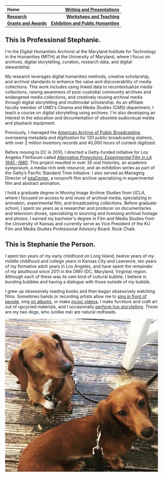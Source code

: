 | **Home**      | **[Writing and Presentations](/writing-presentations.md)** |
| :----------- | -----------: |
| **[Research](/research.md)**          | **[Workshops and Teaching](/workshops-teaching.md)**       |
|   **[Grants and Awards](/grants-awards.md)**   | **[Exhibition and Public Humanities](/exhibition-publichumanities.md)**      |



## This is Professional Stephanie.

I'm the Digital Humanities Archivist at the Maryland Institute for Technology in the Humanities (MITH) at the University of Maryland, where I focus on archives, digital storytelling, curation, research data, and digital stewardship.

My research leverages digital humanities methods, creative scholarship, and archival standards to enhance the value and discoverability of media collections. This work includes using linked data to recontextualize media collections, raising awareness of post-custodial community archives and endangered media collections, and creatively reusing archival media through digital storytelling and multimodal scholarship. As an affiliate faculty member of UMD's Cinema and Media Studies (CMS) department, I teach a course on digital storytelling using archives. I'm also developing an interest in the education and documentation of obsolete audiovisual media and playback equipment.

Previously, I managed the [American Archive of Public Broadcasting](https://americanarchive.org/about-the-american-archive), overseeing metadata and digitization for 120 public broadcasting stations, with over 2 million inventory records and 40,000 hours of content digitized.

Before moving to DC in 2010, I directed a Getty-funded initiative for Los Angeles Filmforum called *[Alternative Projections: Experimental Film in LA 1945 -1980](https://www.alternativeprojections.com/)*. This project resulted in over 35 oral histories, an academic symposium, a media-rich web resource, and an exhibition series as part of the Getty’s Pacific Standard Time initiative. I also served as Managing Director of [iotaCenter](http://iotacenter.org/), a nonprofit film archive specializing in experimental film and abstract animation.

I hold a graduate degree in Moving Image Archive Studies from UCLA, where I focused on access to and reuse of archival media, specializing in animation, experimental film, and broadcasting collections. Before graduate school, I spent six years as a researcher and producer on documentaries and television shows, specializing in sourcing and licensing archival footage and photos. I earned my bachelor's degree in Film and Media Studies from the University of Kansas and currently serve as Vice President of the KU Film and Media Studies Professional Advisory Board. Rock Chalk.

## This is Stephanie the Person.

I spent ten years of my early childhood on Long Island, twelve years of my middle childhood and college years in Kansas City and Lawrence, ten years of my formative adult years in Los Angeles, and have spent the remainder of my adulthood since 2011 in the DMV (DC, Maryland, Virginia) region. Although each of these was its own kind of cultural bubble, I believe in bursting bubbles and having a dialogue with those outside of my bubble.

I grew up obsessively reading books and then began obsessively watching films. Sometimes bands or recording artists allow me to [sing in front of people](https://scontent-lax3-2.xx.fbcdn.net/v/t1.6435-9/47689013_10155602213306090_2284349472446087168_n.jpg?_nc_cat=100&ccb=1-7&_nc_sid=53a332&_nc_ohc=Bnj3CEOJ--oQ7kNvgE1lJjq&_nc_ht=scontent-lax3-2.xx&oh=00_AYASkJN-KzgpydDfOrTEpI0kzhqa9jfR08bEBVTkqt5VMA&oe=66ECB37E), sing [on albums](https://stettes.bandcamp.com/album/future-shit), or make [music videos](https://www.youtube.com/playlist?list=PLH6HT_HsrIDpjUpAyzIjCZA166SVFolH7). I make furniture and craft art out of upcycled materials, and I occasionally [perform live storytelling](https://www.instagram.com/p/2xU1BnGwRQ/). These are my two dogs, who (unlike me) are natural redheads.

![Abbott and Penny](images/abbott-penny.jpg)
